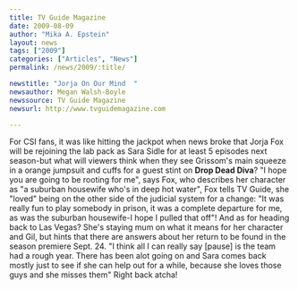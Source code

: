 ```yaml
---
title: TV Guide Magazine 
date: 2009-08-09
author: "Mika A. Epstein"
layout: news
tags: ["2009"]
categories: ["Articles", "News"]
permalink: /news/2009/:title/

newstitle: "Jorja On Our Mind  "
newsauthor: Megan Walsh-Boyle  
newssource: TV Guide Magazine  
newsurl: http://www.tvguidemagazine.com  

---
```


 For CSI fans, it was like hitting the jackpot when news broke that Jorja Fox will be rejoining the lab pack as Sara Sidle for at least 5 episodes next season-but what will viewers think when they see Grissom's main squeeze in a orange jumpsuit and cuffs for a guest stint on **Drop Dead Diva**? "I hope you are going to be rooting for me", says Fox, who describes her character as "a suburban housewife who's in deep hot water", Fox tells TV Guide, she "loved" being on the other side of the judicial system for a change: "It was really fun to play somebody in prison, it was a complete departure for me, as was the suburban housewife-I hope I pulled that off"! And as for heading back to Las Vegas? She's staying mum on what it means for her character and Gil, but hints that there are answers about her return to be found in the season premiere Sept. 24. "I think all I can really say [pause] is the team had a rough year. There has been alot going on and Sara comes back mostly just to see if she can help out for a while, because she loves those guys and she misses them" Right back atcha!  
